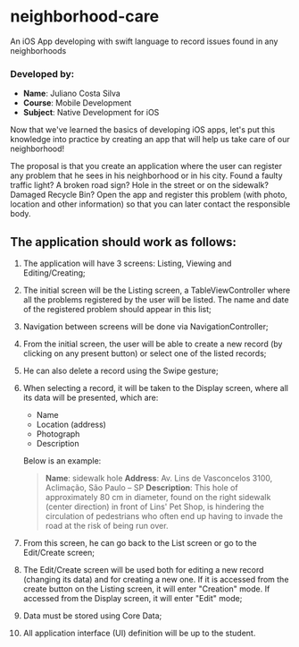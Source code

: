 # neighborhood-care
An iOS App developing with swift language to record issues found in any neighborhoods

### Developed by:
- **Name**: Juliano Costa Silva
- **Course**: Mobile Development 
- **Subject**: Native Development for iOS


Now that we've learned the basics of developing iOS apps, let's put this knowledge into practice by creating an app that will help us take care of our neighborhood!

The proposal is that you create an application where the user can register any problem that he sees in his neighborhood or in his city. Found a faulty traffic light? A broken road sign? Hole in the street or on the sidewalk? Damaged Recycle Bin? Open the app and register this problem (with photo, location and other information) so that you can later contact the responsible body.

## The application should work as follows:

1) The application will have 3 screens: Listing, Viewing and Editing/Creating;

2) The initial screen will be the Listing screen, a TableViewController where all the problems registered by the user will be listed. The name and date of the registered problem should appear in this list;

3) Navigation between screens will be done via NavigationController;

4) From the initial screen, the user will be able to create a new record (by clicking on any present button) or select one of the listed records;

5) He can also delete a record using the Swipe gesture;

6) When selecting a record, it will be taken to the Display screen, where all its data will be presented, which are:
    * Name
    * Location (address)
    * Photograph
    * Description

    Below is an example:

    > **Name**: sidewalk hole
     **Address**: Av. Lins de Vasconcelos 3100, Aclimação, São Paulo – SP
     **Description**: This hole of approximately 80 cm in diameter, found on the right sidewalk (center direction) in front of Lins' Pet Shop, is hindering the circulation of pedestrians who often end up having to invade the road at the risk of being run over.

7) From this screen, he can go back to the List screen or go to the Edit/Create screen;

8) The Edit/Create screen will be used both for editing a new record (changing its data) and for creating a new one. If it is accessed from the create button on the Listing screen, it will enter "Creation" mode. If accessed from the Display screen, it will enter "Edit" mode;

9) Data must be stored using Core Data;

10) All application interface (UI) definition will be up to the student.
